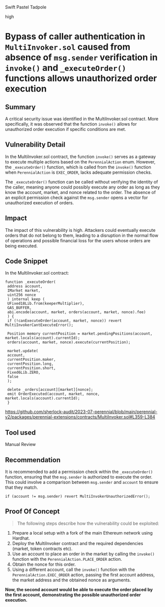 Swift Pastel Tadpole

high

# Bypass of caller authentication in `MultiInvoker.sol` caused from absence of `msg.sender` verification in `invoke()` and `_executeOrder()` functions allows unauthorized order execution
## Summary

A critical security issue was identified in the MultiInvoker.sol contract. More specifically, it was observed that the function `invoke()` allows for unauthorized order execution if specific conditions are met. 

## Vulnerability Detail

In the MultiInvoker.sol contract, the function `invoke()` serves as a gateway to execute multiple actions based on the `PerennialAction` enum. However, the `_executeOrder()` function, which is called from the `invoke()` function when `PerennialAction` is `EXEC_ORDER`, lacks adequate permission checks. 

The `_executeOrder()` function can be called without verifying the identity of the caller, meaning anyone could possibly execute any order as long as they know the account, market, and nonce related to the order. The absence of an explicit permission check against the `msg.sender` opens a vector for unauthorized execution of orders. 

## Impact

The impact of this vulnerability is high. Attackers could eventually execute orders that do not belong to them, leading to a disruption in the normal flow of operations and possible financial loss for the users whose orders are being executed.

## Code Snippet

In the MultiInvoker.sol contract:

```solidity
function _executeOrder(
 address account,
 IMarket market,
 uint256 nonce
 ) internal keep (
 UFixed18Lib.from(keeperMultiplier),
 GAS_BUFFER,
 abi.encode(account, market, orders(account, market, nonce).fee)
 ) {
 if (!canExecuteOrder(account, market, nonce)) revert MultiInvokerCantExecuteError();

 Position memory currentPosition = market.pendingPositions(account, market.locals(account).currentId);
 orders(account, market, nonce).execute(currentPosition);

 market.update(
 account,
 currentPosition.maker,
 currentPosition.long,
 currentPosition.short,
 Fixed6Lib.ZERO,
 false
 );

 delete _orders[account][market][nonce];
 emit OrderExecuted(account, market, nonce, market.locals(account).currentId);
 }
```

https://github.com/sherlock-audit/2023-07-perennial/blob/main/perennial-v2/packages/perennial-extensions/contracts/MultiInvoker.sol#L359-L384

## Tool used

Manual Review

## Recommendation

It is recommended to add a permission check within the `_executeOrder()` function, ensuring that the `msg.sender` is authorized to execute the order. This could involve a comparison between `msg.sender` and `account` to ensure that they match. 

```solidity
if (account != msg.sender) revert MultiInvokerUnauthorizedError();
```

## Proof Of Concept

> The following steps describe how the vulnerability could be exploited:

1. Prepare a local setup with a fork of the main Ethereum network using Hardhat.
2. Deploy the MultiInvoker contract and the required dependencies (market, token contracts etc).
3. Use an account to place an order in the market by calling the `invoke()` function with the `PerennialAction.PLACE_ORDER` action.
4. Obtain the nonce for this order.
5. Using a different account, call the `invoke()` function with the `PerennialAction.EXEC_ORDER` action, passing the first account address, the market address and the obtained nonce as arguments.

**Now, the second account would be able to execute the order placed by the first account, demonstrating the possible unauthorized order execution.**

